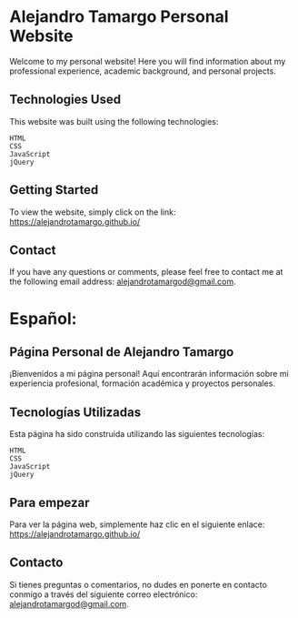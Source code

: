 # Alejandro Tamargo Personal Website
Welcome to my personal website! Here you will find information about my professional experience, academic background, and personal projects.

## Technologies Used
This website was built using the following technologies:
```
HTML
CSS
JavaScript
jQuery
```
## Getting Started
To view the website, simply click on the link: https://alejandrotamargo.github.io/

## Contact
If you have any questions or comments, please feel free to contact me at the following email address: alejandrotamargod@gmail.com.

# Español:

## Página Personal de Alejandro Tamargo
¡Bienvenidos a mi página personal! Aquí encontrarán información sobre mi experiencia profesional, formación académica y proyectos personales.

## Tecnologías Utilizadas
Esta página ha sido construida utilizando las siguientes tecnologías:
```
HTML
CSS
JavaScript
jQuery
```
## Para empezar
Para ver la página web, simplemente haz clic en el siguiente enlace: https://alejandrotamargo.github.io/

## Contacto
Si tienes preguntas o comentarios, no dudes en ponerte en contacto conmigo a través del siguiente correo electrónico: alejandrotamargod@gmail.com.
